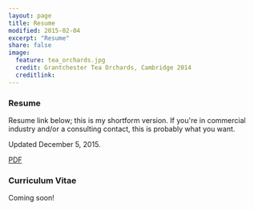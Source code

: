 ```yaml
---
layout: page
title: Resume
modified: 2015-02-04
excerpt: "Resume"
share: false
image:
  feature: tea_orchards.jpg
  credit: Grantchester Tea Orchards, Cambridge 2014
  creditlink:
---
```


### Resume

Resume link below; this is my shortform version. If you're in commercial industry and/or a consulting contact, this is probably what you want.

Updated December 5, 2015.

<div markdown="0"><a href="https://github.com/theisencr/theisencr.github.io/blob/master/assets/ctheisen_resume.pdf" class="btn btn-info">PDF</a></div>

### Curriculum Vitae

Coming soon!
